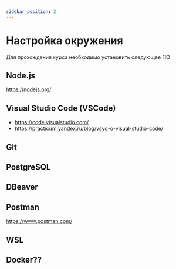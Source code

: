 ```yaml
---
sidebar_position: 2
---
```


# Настройка окружения

Для прохождения курса необходимо установить следующее ПО

## Node.js
https://nodejs.org/

## Visual Studio Code (VSCode)
- https://code.visualstudio.com/
- https://practicum.yandex.ru/blog/vsyo-o-visual-studio-code/


## Git

## PostgreSQL

## DBeaver

## Postman
https://www.postman.com/

## WSL 

## Docker??





